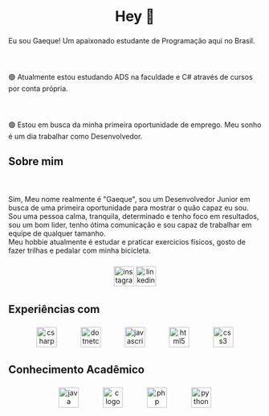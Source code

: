 <h1 align="center">Hey 🤙</h1>

###

<p align="left">Eu sou Gaeque! Um apaixonado estudante de Programação aqui no Brasil.</p>

###

<br clear="both">

<p align="left">🟣 Atualmente estou estudando ADS na faculdade e C# através de cursos por conta própria.</p>

###

<br clear="both">

<p align="left">🟣 Estou em busca da minha primeira oportunidade de emprego. Meu sonho é um dia trabalhar como Desenvolvedor.</p>


<h2 align="left">Sobre mim</h2>

###

<br clear="both">

<p align="left">Sim, Meu nome realmente é "Gaeque", sou um Desenvolvedor Junior em busca de uma primeira oportunidade para mostrar o quão capaz eu sou.<br>Sou uma pessoa calma, tranquila, determinado e tenho foco em resultados, sou um bom lider, tenho ótima comunicação e sou capaz de trabalhar em equipe de qualquer tamanho.<br>Meu hobbie atualmente é estudar e praticar exercicios físicos, gosto de fazer trilhas e pedalar com minha bicicleta.</p>

###

<div align="center">
  <a href="https://www.instagram.com/gaeque/"><img src="https://img.shields.io/static/v1?message=Instagram&logo=instagram&label=&color=E4405F&logoColor=white&labelColor=&style=for-the-badge" height="40" alt="instagram logo"  /></a>
  <a href="https://www.linkedin.com/in/gaeque-luan-145604248/"><img src="https://img.shields.io/static/v1?message=LinkedIn&logo=linkedin&label=&color=0077B5&logoColor=white&labelColor=&style=for-the-badge" height="40" alt="linkedin logo"  /></a>
</div>


###

<h2 align="left">Experiências com</h2>

###

<div align="center">
  <img src="https://cdn.jsdelivr.net/gh/devicons/devicon/icons/csharp/csharp-original.svg" height="40" alt="csharp logo"  />
  <img width="40" />
  <img src="https://cdn.jsdelivr.net/gh/devicons/devicon/icons/dotnetcore/dotnetcore-original.svg" height="40" alt="dotnetcore logo"  />
  <img width="40" />
  <img src="https://cdn.jsdelivr.net/gh/devicons/devicon/icons/javascript/javascript-original.svg" height="40" alt="javascript logo"  />
  <img width="40" />
  <img src="https://cdn.jsdelivr.net/gh/devicons/devicon/icons/html5/html5-original.svg" height="40" alt="html5 logo"  />
  <img width="40" />
  <img src="https://cdn.jsdelivr.net/gh/devicons/devicon/icons/css3/css3-original.svg" height="40" alt="css3 logo"  />
</div>

###

<h2 align="left">Conhecimento Acadêmico</h2>

###

<div align="center">
  <img src="https://cdn.jsdelivr.net/gh/devicons/devicon/icons/java/java-original.svg" height="40" alt="java logo"  />
  <img width="40" />
  <img src="https://cdn.jsdelivr.net/gh/devicons/devicon/icons/c/c-original.svg" height="40" alt="c logo"  />
  <img width="40" />
  <img src="https://cdn.jsdelivr.net/gh/devicons/devicon/icons/php/php-original.svg" height="40" alt="php logo"  />
  <img width="40" />
  <img src="https://cdn.jsdelivr.net/gh/devicons/devicon/icons/python/python-original.svg" height="40" alt="python logo"  />
</div>

###
